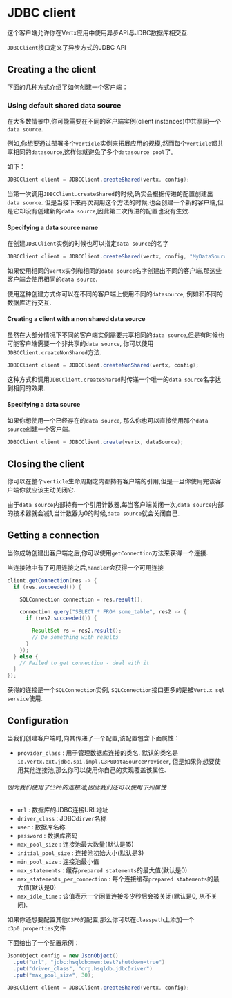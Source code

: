 # JDBC client

这个客户端允许你在Vertx应用中使用异步API与JDBC数据库相交互.

`JDBCClient`接口定义了异步方式的JDBC API

## Creating a the client

下面的几种方式介绍了如何创建一个客户端：

### Using default shared data source

在大多数情景中,你可能需要在不同的客户端实例(client instances)中共享同一个`data source`.

例如,你想要通过部署多个`verticle`实例来拓展应用的规模,然而每个`verticle`都共享相同的`datasource`,这样你就避免了多个`datasource pool`了。

如下：
```java
JDBCClient client = JDBCClient.createShared(vertx, config);
```
当第一次调用`JDBCClient.createShared`的时候,确实会根据传进的配置创建出`data source`. 但是当接下来再次调用这个方法的时候,也会创建一个新的客户端,但是它却没有创建新的`data source`,因此第二次传进的配置也没有生效.

#### Specifying a data source name

在创建`JDBCClient`实例的时候也可以指定`data source`的名字
```java
JDBCClient client = JDBCClient.createShared(vertx, config, "MyDataSource");
```
如果使用相同的`Vertx`实例和相同的`data source`名字创建出不同的客户端,那这些客户端会使用相同的`data source`.

使用这种创建方式你可以在不同的客户端上使用不同的`datasource`, 例如和不同的数据库进行交互.

#### Creating a client with a non shared data source

虽然在大部分情况下不同的客户端实例需要共享相同的`data source`,但是有时候也可能客户端需要一个非共享的`data source`, 你可以使用`JDBCClient.createNonShared`方法.

```java
JDBCClient client = JDBCClient.createNonShared(vertx, config);
```
这种方式和调用`JDBCClient.createShared`时传递一个唯一的`data source`名字达到相同的效果.

#### Specifying a data source

如果你想使用一个已经存在的`data source`, 那么你也可以直接使用那个`data source`创建一个客户端.
```java
JDBCClient client = JDBCClient.create(vertx, dataSource);
```

## Closing the client
你可以在整个`verticle`生命周期之内都持有客户端的引用,但是一旦你使用完该客户端你就应该主动关闭它.

由于`data source`内部持有一个引用计数器,每当客户端关闭一次,`data source`内部的技术器就会减1,当计数器为0的时候,`data source`就会关闭自己.

## Getting a connection

当你成功创建出客户端之后,你可以使用`getConnection`方法来获得一个连接.

当连接池中有了可用连接之后,`handler`会获得一个可用连接
```java
client.getConnection(res -> {
  if (res.succeeded()) {

    SQLConnection connection = res.result();

    connection.query("SELECT * FROM some_table", res2 -> {
      if (res2.succeeded()) {

        ResultSet rs = res2.result();
        // Do something with results
      }
    });
  } else {
    // Failed to get connection - deal with it
  }
});
```
获得的连接是一个`SQLConnection`实例, `SQLConnection`接口更多的是被`Vert.x sql service`使用.

## Configuration
当我们创建客户端时,向其传递了一个配置,该配置包含下面属性：

* `provider_class` : 用于管理数据库连接的类名. 默认的类名是`io.vertx.ext.jdbc.spi.impl.C3P0DataSourceProvider`, 但是如果你想要使用其他连接池,那么你可以使用你自己的实现覆盖该属性.

###### 因为我们使用了`C3P0`的连接池,因此我们还可以使用下列属性
* `url` : 数据库的JDBC连接URL地址
* `driver_class` : JDBC`dirver`名称
* `user` : 数据库名称
* `password` : 数据库密码
* `max_pool_size` : 连接池最大数量(默认是15)
* `initial_pool_size` : 连接池初始大小(默认是3)
* `min_pool_size` : 连接池最小值
* `max_statements` : 缓存`prepared statements`的最大值(默认是0)
* `max_statements_per_connection` : 每个连接缓存`prepared statements`的最大值(默认是0)
* `max_idle_time` : 该值表示一个闲置连接多少秒后会被关闭(默认是0, 从不关闭).

如果你还想要配置其他`C3P0`的配置,那么你可以在`classpath`上添加一个`c3p0.properties`文件


下面给出了一个配置示例：
```java
JsonObject config = new JsonObject()
  .put("url", "jdbc:hsqldb:mem:test?shutdown=true")
  .put("driver_class", "org.hsqldb.jdbcDriver")
  .put("max_pool_size", 30);

JDBCClient client = JDBCClient.createShared(vertx, config);
```